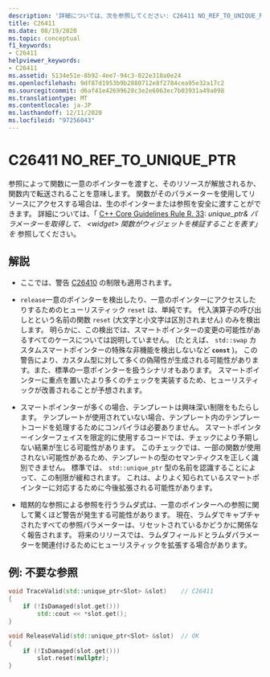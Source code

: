 ```yaml
---
description: '詳細については、次を参照してください: C26411 NO_REF_TO_UNIQUE_PTR'
title: C26411
ms.date: 08/19/2020
ms.topic: conceptual
f1_keywords:
- C26411
helpviewer_keywords:
- C26411
ms.assetid: 5134e51e-8b92-4ee7-94c3-022e318a0e24
ms.openlocfilehash: 9df87d1953b9b2880712e8f2784cea95e32a17c2
ms.sourcegitcommit: d6af41e42699628c3e2e6063ec7b03931a49a098
ms.translationtype: MT
ms.contentlocale: ja-JP
ms.lasthandoff: 12/11/2020
ms.locfileid: "97256043"
---
```

# <a name="c26411--no_ref_to_unique_ptr"></a>C26411 NO_REF_TO_UNIQUE_PTR

参照によって関数に一意のポインターを渡すと、そのリソースが解放されるか、関数内で転送されることを意味します。 関数がそのパラメーターを使用してリソースにアクセスする場合は、生のポインターまたは参照を安全に渡すことができます。 詳細については、「 [C++ Core Guidelines Rule R. 33](https://github.com/isocpp/CppCoreGuidelines/blob/master/CppCoreGuidelines.md#r33-take-a-unique_ptrwidget-parameter-to-express-that-a-function-reseats-thewidget): *unique_ptr& パラメーターを取得して、 \<widget\> 関数がウィジェットを検証することを表す」を* 参照してください。

## <a name="remarks"></a>解説

- ここでは、警告 [C26410](C26410.md) の制限も適用されます。

- `release`一意のポインターを検出したり、一意のポインターにアクセスしたりするためのヒューリスティック `reset` は、単純です。 代入演算子の呼び出しとという名前の関数 `reset` (大文字と小文字は区別されません) のみを検出します。 明らかに、この検出では、スマートポインターの変更の可能性があるすべてのケースについては説明していません。 (たとえば、 `std::swap` カスタムスマートポインターの特殊な非機能を検出しないなど **`const`** )。 この警告により、カスタム型に対して多くの偽陽性が生成される可能性があります。また、標準の一意ポインターを扱うシナリオもあります。 スマートポインターに重点を置いたより多くのチェックを実装するため、ヒューリスティックが改善されることが予想されます。

- スマートポインターが多くの場合、テンプレートは興味深い制限をもたらします。 テンプレートが使用されていない場合、テンプレート内のテンプレートコードを処理するためにコンパイラは必要ありません。 スマートポインターインターフェイスを限定的に使用するコードでは、チェックにより予期しない結果が生じる可能性があります。 このチェックでは、一部の関数が使用されない可能性があるため、テンプレートの型のセマンティクスを正しく識別できません。 標準では、 `std::unique_ptr` 型の名前を認識することによって、この制限が緩和されます。 これは、よりよく知られているスマートポインターに対応するために今後拡張される可能性があります。

- 暗黙的な参照による参照を行うラムダ式は、一意のポインターへの参照に関して驚くほど警告が発生する可能性があります。 現在、ラムダでキャプチャされたすべての参照パラメーターは、リセットされているかどうかに関係なく報告されます。 将来のリリースでは、ラムダフィールドとラムダパラメーターを関連付けるためにヒューリスティックを拡張する場合があります。

## <a name="example-unnecessary-reference"></a>例: 不要な参照

```cpp
void TraceValid(std::unique_ptr<Slot> &slot)    // C26411
{
    if (!IsDamaged(slot.get()))
        std::cout << *slot.get();
}

void ReleaseValid(std::unique_ptr<Slot> &slot)  // OK
{
    if (!IsDamaged(slot.get()))
        slot.reset(nullptr);
}
```
